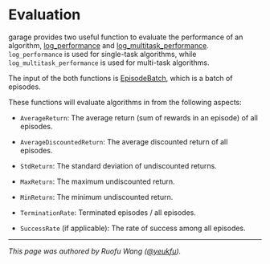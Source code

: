 # Evaluation

garage provides two useful function to evaluate the performance of an
algorithm, [log_performance](../_autoapi/garage/index.html#garage.log_performance)
and [log_multitask_performance](../_autoapi/garage/index.html#garage.log_multitask_performance).
`log_performance` is used for single-task algorithms, while
`log_multitask_performance` is used for multi-task algorithms.

The input of the both functions is [EpisodeBatch](../_autoapi/garage/index.html#garage.EpisodeBatch),
which is a batch of episodes.

These functions will evaluate algorithms in from the following aspects:

- `AverageReturn`: The average return (sum of rewards in an episode) of all
episodes.

- `AverageDiscountedReturn`: The average discounted return of all episodes.

- `StdReturn`: The standard deviation of undiscounted returns.

- `MaxReturn`: The maximum undiscounted return.

- `MinReturn`: The minimum undiscounted return.

- `TerminationRate`: Terminated episodes / all episodes.

- `SuccessRate` (if applicable): The rate of success among all episodes.

----

*This page was authored by Ruofu Wang ([@yeukfu](https://github.com/yeukfu)).*
